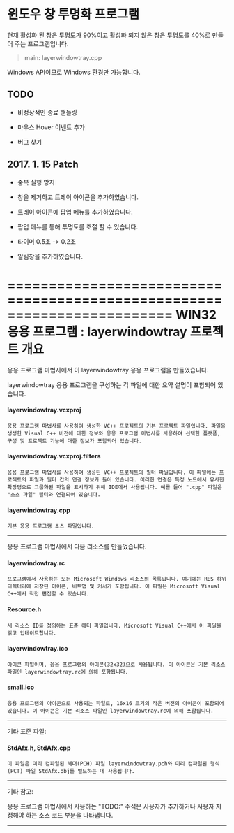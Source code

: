 # 윈도우 창 투명화 프로그램

현재 활성화 된 창은 투명도가 90%이고 활성화 되지 않은 창은 투명도를 40%로 만들어 주는 프로그램입니다.

> main: layerwindowtray.cpp

Windows API이므로 Windows 환경만 가능합니다.

## TODO

- 비정상적인 종료 핸들링

- 마우스 Hover 이벤트 추가

- 버그 찾기

## 2017. 1. 15 Patch

- 중복 실행 방지

- 창을 제거하고 트레이 아이콘을 추가하였습니다.

- 트레이 아이콘에 팝업 메뉴를 추가하였습니다.

- 팝업 메뉴를 통해 투명도를 조절 할 수 있습니다.

- 타이머 0.5초 -> 0.2초

- 알림창을 추가하였습니다.

========================================================================
    WIN32 응용 프로그램 : layerwindowtray 프로젝트 개요
========================================================================

응용 프로그램 마법사에서 이 layerwindowtray 응용 프로그램을 만들었습니다.

layerwindowtray 응용 프로그램을 구성하는 각 파일에 대한
요약 설명이 포함되어 있습니다.


#### layerwindowtray.vcxproj

    응용 프로그램 마법사를 사용하여 생성한 VC++ 프로젝트의 기본 프로젝트 파일입니다. 파일을 생성한 Visual C++ 버전에 대한 정보와 응용 프로그램 마법사를 사용하여 선택한 플랫폼, 구성 및 프로젝트 기능에 대한 정보가 포함되어 있습니다.

#### layerwindowtray.vcxproj.filters

    응용 프로그램 마법사를 사용하여 생성된 VC++ 프로젝트의 필터 파일입니다. 이 파일에는 프로젝트의 파일과 필터 간의 연결 정보가 들어 있습니다. 이러한 연결은 특정 노드에서 유사한 확장명으로 그룹화된 파일을 표시하기 위해 IDE에서 사용됩니다. 예를 들어 ".cpp" 파일은 "소스 파일" 필터와 연결되어 있습니다.

#### layerwindowtray.cpp

    기본 응용 프로그램 소스 파일입니다.

- - -

응용 프로그램 마법사에서 다음 리소스를 만들었습니다.

#### layerwindowtray.rc

    프로그램에서 사용하는 모든 Microsoft Windows 리소스의 목록입니다. 여기에는 RES 하위 디렉터리에 저장된 아이콘, 비트맵 및 커서가 포함됩니다. 이 파일은 Microsoft Visual C++에서 직접 편집할 수 있습니다.

#### Resource.h

    새 리소스 ID를 정의하는 표준 헤더 파일입니다. Microsoft Visual C++에서 이 파일을 읽고 업데이트합니다.

#### layerwindowtray.ico

    아이콘 파일이며, 응용 프로그램의 아이콘(32x32)으로 사용됩니다. 이 아이콘은 기본 리소스 파일인 layerwindowtray.rc에 의해 포함됩니다.

#### small.ico

    응용 프로그램의 아이콘으로 사용되는 파일로, 16x16 크기의 작은 버전의 아이콘이 포함되어 있습니다. 이 아이콘은 기본 리소스 파일인 layerwindowtray.rc에 의해 포함됩니다.

- - -

기타 표준 파일:

#### StdAfx.h, StdAfx.cpp

    이 파일은 미리 컴파일된 헤더(PCH) 파일 layerwindowtray.pch와 미리 컴파일된 형식(PCT) 파일 StdAfx.obj를 빌드하는 데 사용됩니다.

- - -

기타 참고:

응용 프로그램 마법사에서 사용하는 "TODO:" 주석은 사용자가 추가하거나 사용자 지정해야 하는 소스 코드 부분을 나타냅니다.

- - -
